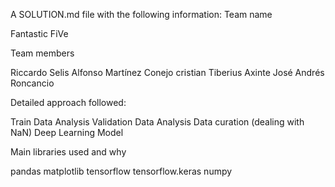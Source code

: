A SOLUTION.md file with the following information:
Team name

Fantastic FiVe

Team members

Riccardo Selis
Alfonso Martínez Conejo
cristian Tiberius Axinte
José Andrés Roncancio

Detailed approach followed:

Train Data Analysis
Validation Data Analysis
Data curation (dealing with NaN)
Deep Learning Model

Main libraries used and why

pandas
matplotlib
tensorflow
tensorflow.keras 
numpy 
